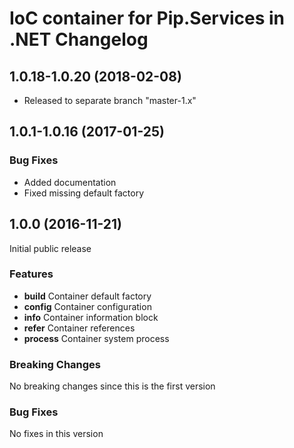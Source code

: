# IoC container for Pip.Services in .NET Changelog

## <a name="1.0.18-1.0.20"></a> 1.0.18-1.0.20 (2018-02-08)
* Released to separate branch "master-1.x"

## <a name="1.0.1-1.0.16"></a> 1.0.1-1.0.16 (2017-01-25)

### Bug Fixes
* Added documentation
* Fixed missing default factory

## <a name="1.0.0"></a> 1.0.0 (2016-11-21)

Initial public release

### Features
* **build** Container default factory
* **config** Container configuration
* **info** Container information block
* **refer** Container references
* **process** Container system process

### Breaking Changes
No breaking changes since this is the first version

### Bug Fixes
No fixes in this version

